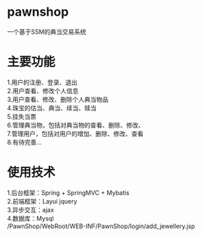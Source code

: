 # pawnshop
一个基于SSM的典当交易系统<br>

# 主要功能
1.用户的注册、登录、退出<br>
2.用户查看、修改个人信息<br>
3.用户查看、修改、删除个人典当物品<br>
4.珠宝的估当、典当、续当、赎当<br>
5.挂失当票<br>
6.管理典当物，包括对典当物的查看、删除、修改、<br>
7.管理用户，包括对用户的增加、删除、修改、查看<br>
8.有待完善...<br>

# 使用技术
1.后台框架：Spring + SpringMVC + Mybatis<br>
2.前端框架：Layui jquery<br>
3.异步交互：ajax<br>
4.数据库：Mysql<br>/PawnShop/WebRoot/WEB-INF/PawnShop/login/add_jewellery.jsp



